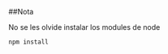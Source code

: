 ##Nota

No se les olvide instalar los modules de node

```````````````````
npm install
```````````````````